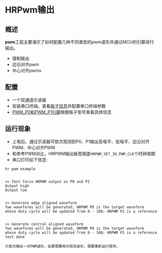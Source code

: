 # HRPwm输出
## 概述


**pwm**工程主要演示了如何配置几种不同类型的pwm波形并通过MCU的引脚进行输出。

- 强制输出
- 边沿对齐pwm
- 中心对齐pwms

## 配置


- 一个双通道示波器
- 安装串口终端，查看[板子信息](lab_board_overiew)并配置串口终端参数
- [PWM_P0和PWM_P1引脚](lab_board_drv_pwm_pin)根据板子型号查看具体信息


## 运行现象

- 上电后，通过示波器可依次观测到P0、P1输出高电平、低电平、边沿对齐PWM、中心对齐PWM
- 和参考PWM对比，HRPWM输出脉宽相差`HRPWM_SET_IN_PWM_CLK`个时钟周期
- 串口打印如下信息:

```console
hr pwm example


>> Test force HRPWM output on P0 and P2
Output high
Output low


>> Generate edge aligned waveform
Two waveforms will be generated, HRPWM P0 is the target waveform
whose duty cycle will be updated from 0 - 100; HRPWM P2 is a reference


>> Generate central aligned waveform
Two waveforms will be generated, HRPWM P0 is the target waveform
whose duty cycle will be updated from 0 - 100; HRPWM P2 is a reference
test done

```
```{note}
只依次输出一次PWM波形，如果需要再次观测波形，需要重新运行程序。
```
